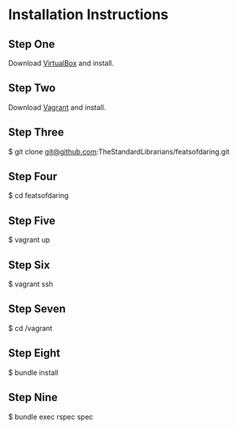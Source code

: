 # Installation Instructions

## Step One

Download [VirtualBox](https://www.virtualbox.org/wiki/Downloads) and install.

## Step Two

Download [Vagrant](http://www.vagrantup.com/downloads) and install.

## Step Three

$ git clone git@github.com:TheStandardLibrarians/featsofdaring.git

## Step Four

$ cd featsofdaring

## Step Five

$ vagrant up

## Step Six

$ vagrant ssh

## Step Seven

$ cd /vagrant

## Step Eight

$ bundle install

## Step Nine

$ bundle exec rspec spec
